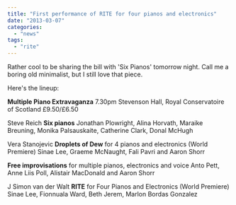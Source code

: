 ```yaml
---
title: "First performance of RITE for four pianos and electronics"
date: "2013-03-07"
categories: 
  - "news"
tags: 
  - "rite"
---
```


Rather cool to be sharing the bill with 'Six Pianos' tomorrow night. Call me a boring old minimalist, but I still love that piece.

Here's the lineup:

**Multiple Piano Extravaganza** 7.30pm Stevenson Hall, Royal Conservatoire of Scotland £9.50/£6.50

Steve Reich **Six pianos** Jonathan Plowright, Alina Horvath, Maraike Breuning, Monika Palsauskaite, Catherine Clark, Donal McHugh

Vera Stanojevic **Droplets of Dew** for 4 pianos and electronics (World Premiere) Sinae Lee, Graeme McNaught, Fali Pavri and Aaron Shorr

**Free improvisations** for multiple pianos, electronics and voice Anto Pett, Anne Liis Poll, Alistair MacDonald and Aaron Shorr

J Simon van der Walt **RITE** for Four Pianos and Electronics (World Premiere) Sinae Lee, Fionnuala Ward, Beth Jerem, Marlon Bordas Gonzalez
